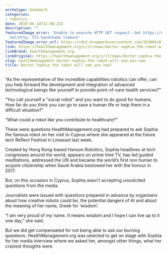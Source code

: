 ```yaml
---
archetype: bookmark
categories:
- robotics
date: 2019-05-14T11:48:22Z
description: ""
featuredImage_error: 'Unable to execute HTTP GET request: Get https://cdn2.dropmarkusercontent.com/353804/0f27730acc56767cdbe1d3fc11d50e21d12d719611bf617377d4a3ca9d9c38be/thumbnail/00114774_cw_image_wi_89e0d1768e82ee02a35f33a620d02d8f.png?Expires=1558951504&Signature=E79vsEicKLDSp3jOS7RcaVJwS9H5PyP5enVgiFXkqbkkz4oqCVYKke8sheGYhaJUy8~wsNaz7wep6Z4WZgkxUGYTRyalMoUQLcT6f6JL7L83Z16xZTnFCPu6ECOyAnTV9gOJUKQq5lyUxoSxoSSRPA13T8991oByUKW9wEDbtF5cKm5bAWRMcTSz8ThtQU~DfR2dQ44RAXLo8YC6mPBQaVCZwCKY7BiYaDxpD8yN8kCTsTo~lPAS-bqCe7BfJQK5vndCYNLl0fLN6hkXvjtFFo1Q3ffR7UAKQm5Gf2a7JavABe8KpAqZc7Rh3GOu--9bylP1fI4ptvFLVRG7OBrcag__&Key-Pair-Id=APKAITQYWVEN757ZA4KQ:
  net/http: TLS handshake timeout'
featuredImage_error_url: https://cdn2.dropmarkusercontent.com/353804/0f27730acc56767cdbe1d3fc11d50e21d12d719611bf617377d4a3ca9d9c38be/thumbnail/00114774_cw_image_wi_89e0d1768e82ee02a35f33a620d02d8f.png?Expires=1558951504&Signature=E79vsEicKLDSp3jOS7RcaVJwS9H5PyP5enVgiFXkqbkkz4oqCVYKke8sheGYhaJUy8~wsNaz7wep6Z4WZgkxUGYTRyalMoUQLcT6f6JL7L83Z16xZTnFCPu6ECOyAnTV9gOJUKQq5lyUxoSxoSSRPA13T8991oByUKW9wEDbtF5cKm5bAWRMcTSz8ThtQU~DfR2dQ44RAXLo8YC6mPBQaVCZwCKY7BiYaDxpD8yN8kCTsTo~lPAS-bqCe7BfJQK5vndCYNLl0fLN6hkXvjtFFo1Q3ffR7UAKQm5Gf2a7JavABe8KpAqZc7Rh3GOu--9bylP1fI4ptvFLVRG7OBrcag__&Key-Pair-Id=APKAITQYWVEN757ZA4KQ
link: https://healthmanagement.org/c/it/news/doctor-sophia-the-robot-will-see-you-now
linkBrand: healthmanagement.org
linkOriginal: https://healthmanagement.org/c/it/news/doctor-sophia-the-robot-will-see-you-now
slug: healthmanagement-doctor-sophia-the-robot-will-see-you-now
title: Doctor Sophia the robot will see you now?
---
```

“As the representative of the incredible capabilities robotics can offer, can you help forward the development and integration of advanced technological beings like yourself to provide point-of-care health services?” 


“You call yourself a "social robot" and you want to do good for humans. How far do you think you can go to save a human life or help them in a difficult situation?”


“What could a robot like you contribute to healthcare?”

 


These were questions HealthManagement.org had prepared to ask Sophia the famous robot on her visit to Cyprus where she appeared at the future tech Reflect Festival in Limassol last week.

 

Created by Hong Kong-based Hanson Robotics, Sophia headlines at tech congresses around the world, appears on prime time TV, has led guided meditations, addressed the UN and became the world’s first non human to acquire citizenship when Saudi Arabia bestowed her with the honour in 2017.

 

But, on this occasion in Cyprus, Sophia wasn’t accepting unsolicited questions from the media.

 

Journalists were issued with questions prepared in advance by organisers about how creative robots could be, the potential dangers of AI and about the meaning of her name, Greek for ‘wisdom’.

 

“I am very proud of my name. It means wisdom and I hope I can live up to it one day,” she said.

 

But we did get compensated for not being able to ask our burning questions. HealthManagement.org was selected to get on stage with Sophia for her media interview where we asked her, amongst other things, what her craziest thoughts were.

